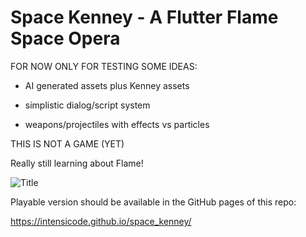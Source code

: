 # Space Kenney - A Flutter Flame Space Opera

FOR NOW ONLY FOR TESTING SOME IDEAS:

* AI generated assets plus Kenney assets

* simplistic dialog/script system

* weapons/projectiles with effects vs particles

THIS IS NOT A GAME (YET)

Really still learning about Flame!

![Title](images/title.png)

Playable version should be available in the GitHub pages of this repo:

https://intensicode.github.io/space_kenney/
